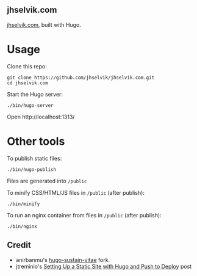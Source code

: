 ## jhselvik.com

[jhselvik.com](jhselvik.com), built with Hugo.

# Usage

Clone this repo:

    git clone https://github.com/jhselvik/jhselvik.com.git
    cd jhselvik.com

Start the Hugo server:

    ./bin/hugo-server

Open http://localhost:1313/

# Other tools

To publish static files:

    ./bin/hugo-publish
    
Files are generated into `/public`

To minify CSS/HTML/JS files in `/public` (after publish):

    ./bin/minify
    
To run an nginx container from files in `/public` (after publish):

    ./bin/nginx

## Credit

* anirbanmu's [hugo-sustain-vitae](https://github.com/anirbanmu/hugo-sustain-vitae) fork.
* jtreminio's [Setting Up a Static Site with Hugo and Push to Deploy](https://jtreminio.com/blog/setting-up-a-static-site-with-hugo-and-push-to-deploy/) post